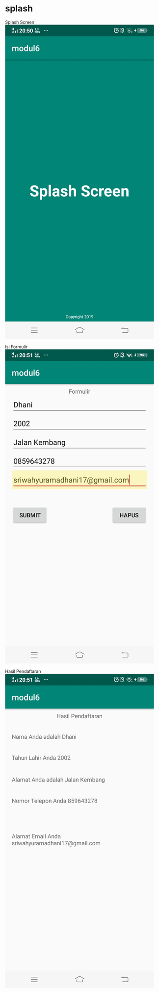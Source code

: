 # splash

Splash Screen
![alt text](https://github.com/dhani1711/splash/blob/master/ss/SplashScreen.jpg)

Isi Formulir
![alt text](https://github.com/dhani1711/splash/blob/master/ss/IsiFormulir.jpg)

Hasil Pendaftaran
![alt text](https://github.com/dhani1711/splash/blob/master/ss/HasilPendaftaran.jpg)
